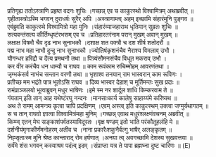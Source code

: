 

  
प्रतिगृह्य ततोऽस्त्राणि प्रहृष्त वदनः शुचिः ।गच्छन्न् एव च काकुत्स्थो विश्वामित्रम् अथाब्रवीत्  ॥   
गृहीतास्त्रोऽस्मि भगवन् दुराधर्षः सुरैर् अपि ।अस्त्राणाम्त्व् अहम् इच्छामि संहारंमुनि पुङ्गव  ॥   
एवंब्रुवति काकुत्स्थे विश्वामित्रो महा मुनिः ।संहारंव्याजहाराथ धृतिमान् सुव्रतः शुचिः  ॥   
सत्यवन्तंसत्य कीर्तिम्धृष्टंरभसम् एव च ।प्रतिहारतरंनाम परान् मुखम् अवान् मुखम्  ॥   
लक्षाक्ष विषमौ चैव दृढ नाभ सुनाभकौ ।दशाक्ष शत वक्त्रौ च दश शीर्ष शतोदरौ  ॥   
पद्म नाभ महा नाभौ दुन्दु नाभ सुनाभकौ ।ज्योतिषंकृशनंचैव नैराश्य विमलाव् उभौ ।  
यौगन्धर हरिद्रौ च दैत्य प्रमथनौ तथा  ॥ पित्र्यंसौमनसंचैव विधूत मकराव् उभौ ।  
कर वीर करंचैव धन धाम्यौ च राघव  ॥ काम रूपंकाम रुचिम्मोहम् आवरणंतथा ।  
जृम्भकंसर्व नाभंच सन्तान वरणौ तथा  ॥ भृशाश्व तनयान् राम भास्वरान् काम रूपिणः ।  
प्रतीच्छ मम भद्रंते पात्र भूतोऽसि राघव  ॥ दिव्य भास्वर देहाश् च मूर्तिमन्तः सुख प्रदाः  ॥   
रामंप्राञ्जलयो भूत्वाब्रुवन् मधुर भाषिणः ।इमे स्म नर शार्दूल शाधि किम्करवाम ते  ॥   
गंयताम् इति तान् आह यथेष्टंरघु नन्दनः ।मानसाःकार्य कालेषु साहाय्यंमे करिष्यथ  ॥   
अथ ते रामम् आमन्त्र्य कृत्वा चापि प्रदक्षिणम् ।एवम् अस्त्व् इति काकुत्स्थम् उक्त्वा जग्मुर्यथागतम्  ॥   
स च तान् राघवो ज्ञात्वा विश्वामित्रंमहा मुनिम् ।गच्छन्न् एवाथ मधुरंश्लक्ष्णंवचनम् अब्रवीत्  ॥   
किम्म्व् एतन् मेघ सङ्काशंपर्वतस्याविदूरतः ।वृक्ष षण्डम् इतो भाति परंकौतूहलंहि मे  ॥   
दर्शनीयंमृगाकीर्णंमनोहरम् अतीव च ।नाना प्रकारैःशकुनैर्वल्गु भाषैर् अलङ्कृतम्  ॥   
निह्सृताःस्म मुनि श्रेष्ठ कान्ताराद् रोम हर्षणात् ।अनया त्व् अवगच्छामि देशस्य सुखवत्तया  ॥   
सर्वंमे शंस भगवन् कस्याश्रम पदंत्व् इदम् ।संप्राप्ता यत्र ते पापा ब्रह्मघ्ना दुष्ट चारिणः  ॥ (E)  
